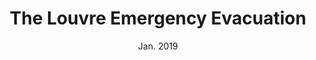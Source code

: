 ---
title: "The Louvre Emergency Evacuation"
collection: projects_cs
permalink: /projects/cs/mcmicm
excerpt: "This is the project for MCM/ICM competition and earned the title of Meritorious Winner."
date: Jan. 2019
selected: false
---